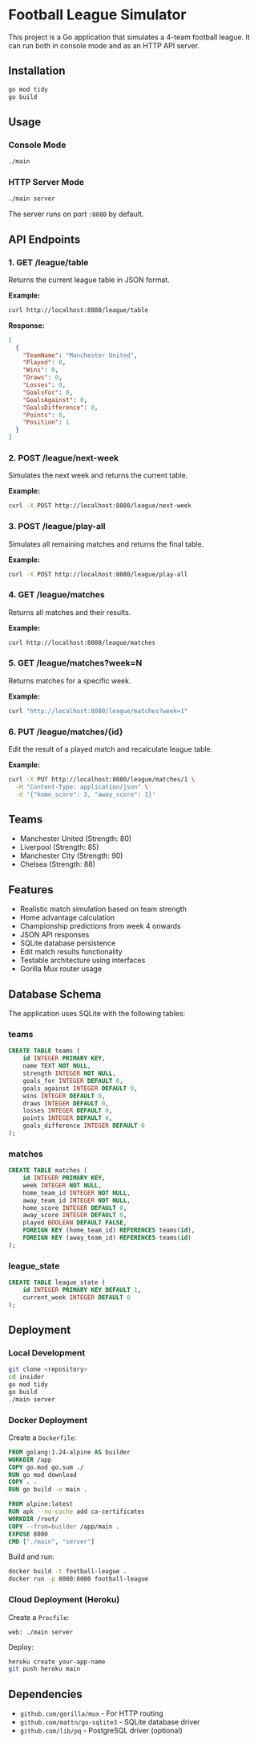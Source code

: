 # Football League Simulator

This project is a Go application that simulates a 4-team football league. It can run both in console mode and as an HTTP API server.

## Installation

```bash
go mod tidy
go build
```

## Usage

### Console Mode

```bash
./main
```

### HTTP Server Mode

```bash
./main server
```

The server runs on port `:8080` by default.

## API Endpoints

### 1. GET /league/table

Returns the current league table in JSON format.

**Example:**

```bash
curl http://localhost:8080/league/table
```

**Response:**

```json
[
  {
    "TeamName": "Manchester United",
    "Played": 0,
    "Wins": 0,
    "Draws": 0,
    "Losses": 0,
    "GoalsFor": 0,
    "GoalsAgainst": 0,
    "GoalsDifference": 0,
    "Points": 0,
    "Position": 1
  }
]
```

### 2. POST /league/next-week

Simulates the next week and returns the current table.

**Example:**

```bash
curl -X POST http://localhost:8080/league/next-week
```

### 3. POST /league/play-all

Simulates all remaining matches and returns the final table.

**Example:**

```bash
curl -X POST http://localhost:8080/league/play-all
```

### 4. GET /league/matches

Returns all matches and their results.

**Example:**

```bash
curl http://localhost:8080/league/matches
```

### 5. GET /league/matches?week=N

Returns matches for a specific week.

**Example:**

```bash
curl "http://localhost:8080/league/matches?week=1"
```

### 6. PUT /league/matches/{id}

Edit the result of a played match and recalculate league table.

**Example:**

```bash
curl -X PUT http://localhost:8080/league/matches/1 \
  -H "Content-Type: application/json" \
  -d '{"home_score": 3, "away_score": 1}'
```

## Teams

- Manchester United (Strength: 80)
- Liverpool (Strength: 85)
- Manchester City (Strength: 90)
- Chelsea (Strength: 88)

## Features

- Realistic match simulation based on team strength
- Home advantage calculation
- Championship predictions from week 4 onwards
- JSON API responses
- SQLite database persistence
- Edit match results functionality
- Testable architecture using interfaces
- Gorilla Mux router usage

## Database Schema

The application uses SQLite with the following tables:

### teams

```sql
CREATE TABLE teams (
    id INTEGER PRIMARY KEY,
    name TEXT NOT NULL,
    strength INTEGER NOT NULL,
    goals_for INTEGER DEFAULT 0,
    goals_against INTEGER DEFAULT 0,
    wins INTEGER DEFAULT 0,
    draws INTEGER DEFAULT 0,
    losses INTEGER DEFAULT 0,
    points INTEGER DEFAULT 0,
    goals_difference INTEGER DEFAULT 0
);
```

### matches

```sql
CREATE TABLE matches (
    id INTEGER PRIMARY KEY,
    week INTEGER NOT NULL,
    home_team_id INTEGER NOT NULL,
    away_team_id INTEGER NOT NULL,
    home_score INTEGER DEFAULT 0,
    away_score INTEGER DEFAULT 0,
    played BOOLEAN DEFAULT FALSE,
    FOREIGN KEY (home_team_id) REFERENCES teams(id),
    FOREIGN KEY (away_team_id) REFERENCES teams(id)
);
```

### league_state

```sql
CREATE TABLE league_state (
    id INTEGER PRIMARY KEY DEFAULT 1,
    current_week INTEGER DEFAULT 0
);
```

## Deployment

### Local Development

```bash
git clone <repository>
cd insider
go mod tidy
go build
./main server
```

### Docker Deployment

Create a `Dockerfile`:

```dockerfile
FROM golang:1.24-alpine AS builder
WORKDIR /app
COPY go.mod go.sum ./
RUN go mod download
COPY . .
RUN go build -o main .

FROM alpine:latest
RUN apk --no-cache add ca-certificates
WORKDIR /root/
COPY --from=builder /app/main .
EXPOSE 8080
CMD ["./main", "server"]
```

Build and run:

```bash
docker build -t football-league .
docker run -p 8080:8080 football-league
```

### Cloud Deployment (Heroku)

Create a `Procfile`:

```
web: ./main server
```

Deploy:

```bash
heroku create your-app-name
git push heroku main
```

## Dependencies

- `github.com/gorilla/mux` - For HTTP routing
- `github.com/mattn/go-sqlite3` - SQLite database driver
- `github.com/lib/pq` - PostgreSQL driver (optional)
